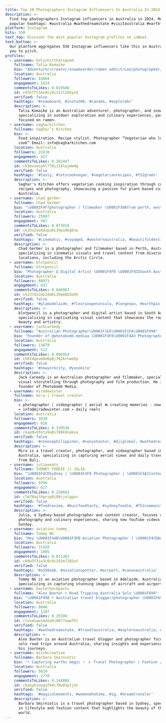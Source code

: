 ```yaml
---
title: Top 10 Photographers Instagram Influencers In Australia In 2024
description: >-
  Find top photographers Instagram influencers in Australia in 2024. Most
  popular hashtags: #australia #wathedreamstate #visitaustralia #earthfocus.
platform: Instagram
hits: 550
text_top: Discover the most popular Instagram profiles on inBeat.
text_bottom: >-
  Our platform aggregates 550 Instagram influencers like this in Australia for
  you to pitch.
profiles:
  - username: holyshitthatsgood
    fullname: Talia Komaike
    bio: "Adventurer/creator/snowboarder/ramen addict/Leo/photographer/@insta360 ↟ \U0001F4CDAustralia, Gold Coast Talia.komaike@hotmail.com"
    location: Australia
    followers: 83864
    engagement: 1624
    commentsToLikes: 0.019586
    id: ck5hffttmx9sj0i11ct2kkyzd
    verified: false
    hashtags: '#snowboard, #insta360, #canada, #explorebc'
    description: >-
      Talia Komaike is an Australian adventurer, photographer, and snowboarder,
      specializing in outdoor exploration and culinary experiences, particularly
      focused on ramen.
  - username: sagharkitchen
    fullname: Saghar’s Kitchen
    bio: >-
      Food inspiration. Recipe stylist. Photographer “Vegetarian who loves to
      cook” Email: info@sagharkitchen.com
    location: Australia
    followers: 22410
    engagement: 427
    commentsToLikes: 0.202447
    id: ck5bvxesykl770i118lwjmm4g
    verified: false
    hashtags: '#tasty, #letscookvegan, #vegetarianrecipes, #f52grams'
    description: >-
      Saghar's Kitchen offers vegetarian cooking inspiration through curated
      recipes and photography, showcasing a passion for plant-based cuisine from
      Australia.
  - username: chad_gerber
    fullname: Chad Gerber
    bio: "\U0001F4F7photographer / filmmaker \U0001F30Afrom perth, western australia ✉️chad.gerber@hotmail.com \U0001F4FD️new cinematic arctic circle film link below"
    location: Australia
    followers: 25087
    engagement: 587
    commentsToLikes: 0.073816
    id: ck15s2aodavpu0i19pudbg6sw
    verified: false
    hashtags: '#cinematic, #voyaged, #westernaustralia, #beautifuldestinations'
    description: >-
      Chad Gerber is a photographer and filmmaker based in Perth, Australia,
      specializing in cinematic visuals and travel content from diverse
      locations, including the Arctic Circle.
  - username: blntpencil
    fullname: blntpencil
    bio: "Photographer & Digital Artist \U0001F4F8 \U0001F4CDSouth Australia ⬇️ Website and Shop ⬇️"
    location: Australia
    followers: 68971
    engagement: 437
    commentsToLikes: 0.040967
    id: ck137dziwb2dm0i19ae6b3ehh
    verified: false
    hashtags: '#glamadelaide, #fleurieupeninsula, #longexpo, #earthpix'
    description: >-
      blntpencil is a photographer and digital artist based in South Australia,
      specializing in captivating visual content that showcases the region's
      beauty and artistry.
  - username: jackcareedy
    fullname: "Australian Photographer\U0001F1E6\U0001F1FA\U0001F998"
    bio: "Founder of @photobomb.mediaa \U0001F4F8\U0001F4A3 Photographer & Filmmaker\U0001F3A5 Email or DM for Business\U0001F4BC"
    location: Australia
    followers: 13079
    engagement: 513
    commentsToLikes: 0.096954
    id: ck8tdqevm4e6p0j782krnwm5p
    verified: false
    hashtags: '#newyorkcity, #yosemite'
    description: >-
      Jack Careedy is an Australian photographer and filmmaker, specializing in
      visual storytelling through photography and film production. He is the
      founder of Photobomb Media.
  - username: miradewinter
    fullname: mira | travel creator
    bio: >-
      ♑︎ photographer | videographer | aerial ⋒ creating memories - now in Bali
      » info@miradewinter.com » daily reels
    location: Australia
    followers: 3938
    engagement: 626
    commentsToLikes: 0.139536
    id: ckap9x9fotx9u0i789k9nakxa
    verified: false
    hashtags: '#choosephilippines, #sonyshooter, #djiglobal, #wathedreamstate'
    description: >-
      Mira is a travel creator, photographer, and videographer based in
      Australia, specializing in capturing aerial views and daily travel reels
      from Bali.
  - username: juliaxeats
    fullname: SYDNEY FOODIE || JULIA
    bio: "\U0001F4CDSydney | \U0001F4F8 Photographer | \U0001F4A1Content Creator ❣️ DM for collabs, rates or email \U0001F4E9 \U0001F48C juliaxeats@gmail.com \U0001F3A5 New YouTube Videos every Sunday ⬇️"
    location: Australia
    followers: 9799
    engagement: 617
    commentsToLikes: 0.226663
    id: clm70aylhgrsp0j08cjulggxv
    verified: false
    hashtags: '#foodreview, #buzzfeedtasty, #sydneyfoodie, #f52community'
    description: >-
      Julia, a Sydney-based photographer and content creator, focuses on food
      photography and culinary experiences, sharing new YouTube videos every
      Sunday.
  - username: aviation_tommy_
    fullname: Tommy NG
    bio: "Hey \U0001F44B\U0001F3FB Aviation Photographer | \U0001F4CDAdelaide"
    location: Australia
    followers: 31920
    engagement: 1005
    commentsToLikes: 0.011361
    id: ck0w5f3io3c8c0i191m7282ut
    verified: false
    hashtags: '#a350xwb, #aviationspotter, #airport, #canonaustralia'
    description: >-
      Tommy NG is an aviation photographer based in Adelaide, Australia,
      specializing in capturing stunning images of aircraft and airport scenes.
  - username: baxterbackpacks
    fullname: "Alex Baxter • Road Tripping Australia Solo \U0001F699"
    bio: "\U0001F998 • Australian travel blogger/photographer \U0001F699 • Completing a lap of AUS in 2024 ✍\U0001F3FC • My blog and other links\U0001F447\U0001F3FC"
    location: Australia
    followers: 8848
    engagement: 1187
    commentsToLikes: 0.25599
    id: closmiwwimu5a0j08l7uwp7hl
    verified: false
    hashtags: '#wathedreamstate, #travelaustralia, #exploreaustralia, #karijini'
    description: >-
      Alex Baxter is an Australian travel blogger and photographer focused on
      solo road trips around Australia, sharing insights and experiences from
      his journeys.
  - username: missbcreative
    fullname: Barbara Smirniotis
    bio: "☼ Capturing earths magic ✨ ㅿ Travel Photographer / Fashion / Lifestyle\U0001F98B ♒︎ @thetalentsociety @planetopedia ꕤ barbarasmirniotis@hotmail.com \U0001F4CDSydney"
    location: Australia
    followers: 5629
    engagement: 2770
    commentsToLikes: 0.144888
    id: ckaoybsoogufk0i78w93ptjat
    verified: false
    hashtags: '#magicalmoments, #womenwhohike, #ig, #dreamtraveler'
    description: >-
      Barbara Smirniotis is a travel photographer based in Sydney, specializing
      in lifestyle and fashion content that highlights the beauty of the natural
      world.
---
```


